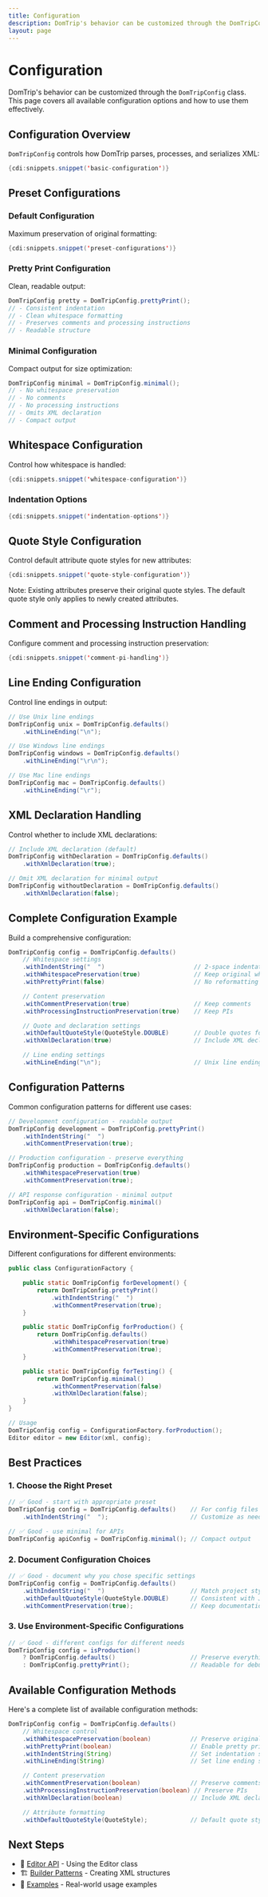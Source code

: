 ```yaml
---
title: Configuration
description: DomTrip's behavior can be customized through the DomTripConfig class. This page covers all available configuration options and how to use them effectively.
layout: page
---
```


# Configuration

DomTrip's behavior can be customized through the `DomTripConfig` class. This page covers all available configuration options and how to use them effectively.

## Configuration Overview

`DomTripConfig` controls how DomTrip parses, processes, and serializes XML:

```java
{cdi:snippets.snippet('basic-configuration')}
```

## Preset Configurations

### Default Configuration

Maximum preservation of original formatting:

```java
{cdi:snippets.snippet('preset-configurations')}
```

### Pretty Print Configuration

Clean, readable output:

```java
DomTripConfig pretty = DomTripConfig.prettyPrint();
// - Consistent indentation
// - Clean whitespace formatting
// - Preserves comments and processing instructions
// - Readable structure
```

### Minimal Configuration

Compact output for size optimization:

```java
DomTripConfig minimal = DomTripConfig.minimal();
// - No whitespace preservation
// - No comments
// - No processing instructions
// - Omits XML declaration
// - Compact output
```

## Whitespace Configuration

Control how whitespace is handled:

```java
{cdi:snippets.snippet('whitespace-configuration')}
```

### Indentation Options

```java
{cdi:snippets.snippet('indentation-options')}
```

## Quote Style Configuration

Control default attribute quote styles for new attributes:

```java
{cdi:snippets.snippet('quote-style-configuration')}
```

Note: Existing attributes preserve their original quote styles. The default quote style only applies to newly created attributes.

## Comment and Processing Instruction Handling

Configure comment and processing instruction preservation:

```java
{cdi:snippets.snippet('comment-pi-handling')}
```

## Line Ending Configuration

Control line endings in output:

```java
// Use Unix line endings
DomTripConfig unix = DomTripConfig.defaults()
    .withLineEnding("\n");

// Use Windows line endings
DomTripConfig windows = DomTripConfig.defaults()
    .withLineEnding("\r\n");

// Use Mac line endings
DomTripConfig mac = DomTripConfig.defaults()
    .withLineEnding("\r");
```

## XML Declaration Handling

Control whether to include XML declarations:

```java
// Include XML declaration (default)
DomTripConfig withDeclaration = DomTripConfig.defaults()
    .withXmlDeclaration(true);

// Omit XML declaration for minimal output
DomTripConfig withoutDeclaration = DomTripConfig.defaults()
    .withXmlDeclaration(false);
```

## Complete Configuration Example

Build a comprehensive configuration:

```java
DomTripConfig config = DomTripConfig.defaults()
    // Whitespace settings
    .withIndentString("  ")                         // 2-space indentation
    .withWhitespacePreservation(true)               // Keep original whitespace
    .withPrettyPrint(false)                         // No reformatting

    // Content preservation
    .withCommentPreservation(true)                  // Keep comments
    .withProcessingInstructionPreservation(true)    // Keep PIs

    // Quote and declaration settings
    .withDefaultQuoteStyle(QuoteStyle.DOUBLE)       // Double quotes for new attrs
    .withXmlDeclaration(true)                       // Include XML declaration

    // Line ending settings
    .withLineEnding("\n");                          // Unix line endings
```

## Configuration Patterns

Common configuration patterns for different use cases:

```java
// Development configuration - readable output
DomTripConfig development = DomTripConfig.prettyPrint()
    .withIndentString("  ")
    .withCommentPreservation(true);

// Production configuration - preserve everything
DomTripConfig production = DomTripConfig.defaults()
    .withWhitespacePreservation(true)
    .withCommentPreservation(true);

// API response configuration - minimal output
DomTripConfig api = DomTripConfig.minimal()
    .withXmlDeclaration(false);
```

## Environment-Specific Configurations

Different configurations for different environments:

```java
public class ConfigurationFactory {

    public static DomTripConfig forDevelopment() {
        return DomTripConfig.prettyPrint()
            .withIndentString("  ")
            .withCommentPreservation(true);
    }

    public static DomTripConfig forProduction() {
        return DomTripConfig.defaults()
            .withWhitespacePreservation(true)
            .withCommentPreservation(true);
    }

    public static DomTripConfig forTesting() {
        return DomTripConfig.minimal()
            .withCommentPreservation(false)
            .withXmlDeclaration(false);
    }
}

// Usage
DomTripConfig config = ConfigurationFactory.forProduction();
Editor editor = new Editor(xml, config);
```

## Best Practices

### 1. Choose the Right Preset

```java
// ✅ Good - start with appropriate preset
DomTripConfig config = DomTripConfig.defaults()    // For config files
    .withIndentString("  ");                       // Customize as needed

// ✅ Good - use minimal for APIs
DomTripConfig apiConfig = DomTripConfig.minimal(); // Compact output
```

### 2. Document Configuration Choices

```java
// ✅ Good - document why you chose specific settings
DomTripConfig config = DomTripConfig.defaults()
    .withIndentString("  ")                        // Match project style
    .withDefaultQuoteStyle(QuoteStyle.DOUBLE)      // Consistent with JSON
    .withCommentPreservation(true);                // Keep documentation
```

### 3. Use Environment-Specific Configurations

```java
// ✅ Good - different configs for different needs
DomTripConfig config = isProduction()
    ? DomTripConfig.defaults()                     // Preserve everything
    : DomTripConfig.prettyPrint();                 // Readable for debugging
```

## Available Configuration Methods

Here's a complete list of available configuration methods:

```java
DomTripConfig config = DomTripConfig.defaults()
    // Whitespace control
    .withWhitespacePreservation(boolean)           // Preserve original whitespace
    .withPrettyPrint(boolean)                      // Enable pretty printing
    .withIndentString(String)                      // Set indentation string
    .withLineEnding(String)                        // Set line ending style

    // Content preservation
    .withCommentPreservation(boolean)              // Preserve comments
    .withProcessingInstructionPreservation(boolean) // Preserve PIs
    .withXmlDeclaration(boolean)                   // Include XML declaration

    // Attribute formatting
    .withDefaultQuoteStyle(QuoteStyle);            // Default quote style for new attributes
```

## Next Steps

- 📝 [Editor API](../../docs/api/editor/) - Using the Editor class
- 🏗️ [Builder Patterns](../../docs/advanced/factory-methods/) - Creating XML structures
- 📖 [Examples](../../examples/) - Real-world usage examples
